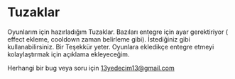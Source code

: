 # Tuzaklar
Oyunlarım için hazırladığım Tuzaklar.
Bazıları entegre için ayar gerektiriyor ( effect ekleme, cooldown zaman belirleme gibi). İstediğiniz gibi kullanabilirsiniz. Bir Teşekkür yeter. Oyunlara ekledikçe entegre etmeyi kolaylaştırmak için açıklama ekleyeceğim.

Herhangi bir bug veya soru için 13yedecim13@gmail.com
